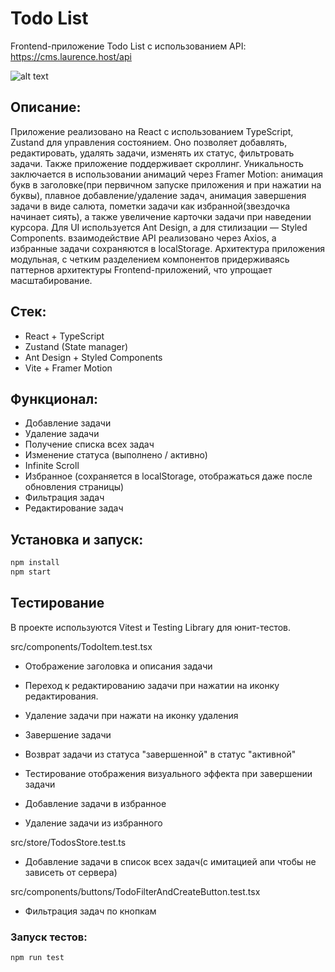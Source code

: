# Todo List

Frontend-приложение Todo List с использованием API: https://cms.laurence.host/api

![alt text](image.png)
## Описание:
Приложение реализовано на React с использованием TypeScript, Zustand для управления состоянием. Оно позволяет добавлять, редактировать, удалять задачи, изменять их статус, фильтровать задачи. Также приложение поддерживает скроллинг. Уникальность заключается в использовании анимаций через Framer Motion: анимация букв в заголовке(при первичном запуске приложения и при нажатии на буквы), плавное добавление/удаление задач, анимация завершения задачи в виде салюта, пометки задачи как избранной(звездочка начинает сиять), а также увеличение карточки задачи при наведении курсора. 
Для UI используется Ant Design, а для стилизации — Styled Components. взаимодействие API реализовано через Axios, а избранные задачи сохраняются в localStorage. Архитектура приложения модульная, с четким разделением компонентов придерживаясь паттернов архитектуры Frontend-приложений, что упрощает масштабирование.

## Стек:
- React + TypeScript
- Zustand (State manager)
- Ant Design + Styled Components
- Vite + Framer Motion

## Функционал:
- Добавление задачи
- Удаление задачи
- Получение списка всех задач
- Изменение статуса (выполнено / активно)
- Infinite Scroll
- Избранное (сохраняется в localStorage, отображаться даже после обновления страницы)
- Фильтрация задач
- Редактирование задач

## Установка и запуск:

```bash
npm install
npm start
```

## Тестирование

В проекте используются Vitest и Testing Library для юнит-тестов.

src/components/TodoItem.test.tsx

- Отображение заголовка и описания задачи

- Переход к редактированию задачи при нажатии на иконку редактирования.

- Удаление задачи при нажати на иконку удаления

- Завершение задачи

- Возврат задачи из статуса "завершенной" в статус "активной"

- Тестирование отображения визуального эффекта при завершении задачи

- Добавление задачи в избранное

- Удаление задачи из избранного

src/store/TodosStore.test.ts

- Добавление задачи в список всех задач(с имитацией апи чтобы не зависеть от сервера)

src/components/buttons/TodoFilterAndCreateButton.test.tsx

- Фильтрация задач по кнопкам

### Запуск тестов:

```bash
npm run test
